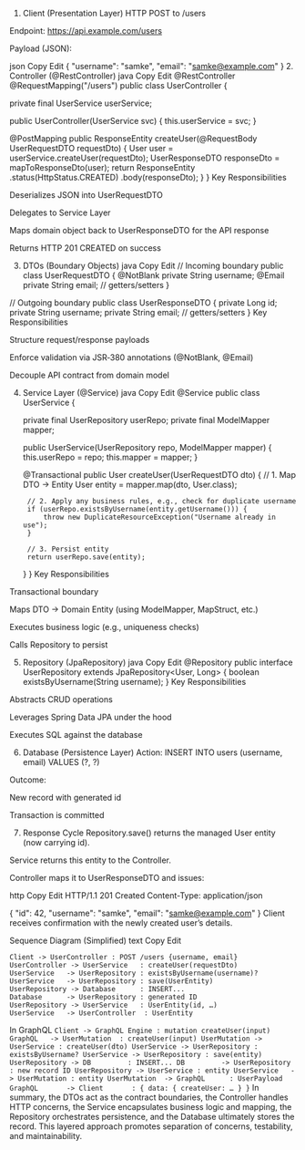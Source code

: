 1. Client (Presentation Layer)
   HTTP POST to /users

Endpoint: https://api.example.com/users

Payload (JSON):

json
Copy
Edit
{
"username": "samke",
"email": "samke@example.com"
}
2. Controller (@RestController)
   java
   Copy
   Edit
   @RestController
   @RequestMapping("/users")
   public class UserController {

   private final UserService userService;

   public UserController(UserService svc) {
   this.userService = svc;
   }

   @PostMapping
   public ResponseEntity<UserResponseDTO> createUser(@RequestBody UserRequestDTO requestDto) {
   User user = userService.createUser(requestDto);
   UserResponseDTO responseDto = mapToResponseDto(user);
   return ResponseEntity
   .status(HttpStatus.CREATED)
   .body(responseDto);
   }
   }
   Key Responsibilities

Deserializes JSON into UserRequestDTO

Delegates to Service Layer

Maps domain object back to UserResponseDTO for the API response

Returns HTTP 201 CREATED on success

3. DTOs (Boundary Objects)
   java
   Copy
   Edit
   // Incoming boundary
   public class UserRequestDTO {
   @NotBlank private String username;
   @Email    private String email;
   // getters/setters
   }

// Outgoing boundary
public class UserResponseDTO {
private Long   id;
private String username;
private String email;
// getters/setters
}
Key Responsibilities

Structure request/response payloads

Enforce validation via JSR‑380 annotations (@NotBlank, @Email)

Decouple API contract from domain model

4. Service Layer (@Service)
   java
   Copy
   Edit
   @Service
   public class UserService {

   private final UserRepository userRepo;
   private final ModelMapper    mapper;

   public UserService(UserRepository repo, ModelMapper mapper) {
   this.userRepo = repo;
   this.mapper   = mapper;
   }

   @Transactional
   public User createUser(UserRequestDTO dto) {
   // 1. Map DTO → Entity
   User entity = mapper.map(dto, User.class);

        // 2. Apply any business rules, e.g., check for duplicate username
        if (userRepo.existsByUsername(entity.getUsername())) {
            throw new DuplicateResourceException("Username already in use");
        }

        // 3. Persist entity
        return userRepo.save(entity);
   }
   }
   Key Responsibilities

Transactional boundary

Maps DTO → Domain Entity (using ModelMapper, MapStruct, etc.)

Executes business logic (e.g., uniqueness checks)

Calls Repository to persist

5. Repository (JpaRepository)
   java
   Copy
   Edit
   @Repository
   public interface UserRepository extends JpaRepository<User, Long> {
   boolean existsByUsername(String username);
   }
   Key Responsibilities

Abstracts CRUD operations

Leverages Spring Data JPA under the hood

Executes SQL against the database

6. Database (Persistence Layer)
   Action: INSERT INTO users (username, email) VALUES (?, ?)

Outcome:

New record with generated id

Transaction is committed

7. Response Cycle
   Repository.save() returns the managed User entity (now carrying id).

Service returns this entity to the Controller.

Controller maps it to UserResponseDTO and issues:

http
Copy
Edit
HTTP/1.1 201 Created
Content-Type: application/json

{
"id": 42,
"username": "samke",
"email": "samke@example.com"
}
Client receives confirmation with the newly created user’s details.

Sequence Diagram (Simplified)
text
Copy
Edit
````
Client -> UserController : POST /users {username, email}
UserController -> UserService   : createUser(requestDto)
UserService   -> UserRepository : existsByUsername(username)?
UserService   -> UserRepository : save(UserEntity)
UserRepository -> Database      : INSERT...
Database      -> UserRepository : generated ID
UserRepository -> UserService   : UserEntity(id, …)
UserService   -> UserController  : UserEntity
````
In GraphQL
``
Client -> GraphQL Engine : mutation createUser(input)
GraphQL   -> UserMutation  : createUser(input)
UserMutation -> UserService : createUser(dto)
UserService -> UserRepository : existsByUsername?
UserService -> UserRepository : save(entity)
UserRepository -> DB         : INSERT...
DB         -> UserRepository : new record ID
UserRepository -> UserService : entity
UserService   -> UserMutation : entity
UserMutation  -> GraphQL      : UserPayload
GraphQL       -> Client       : { data: { createUser: … } }
``
In summary, the DTOs act as the contract boundaries, the Controller handles HTTP concerns, the Service encapsulates business logic and mapping, the Repository orchestrates persistence, and the Database ultimately stores the record. This layered approach promotes separation of concerns, testability, and maintainability.